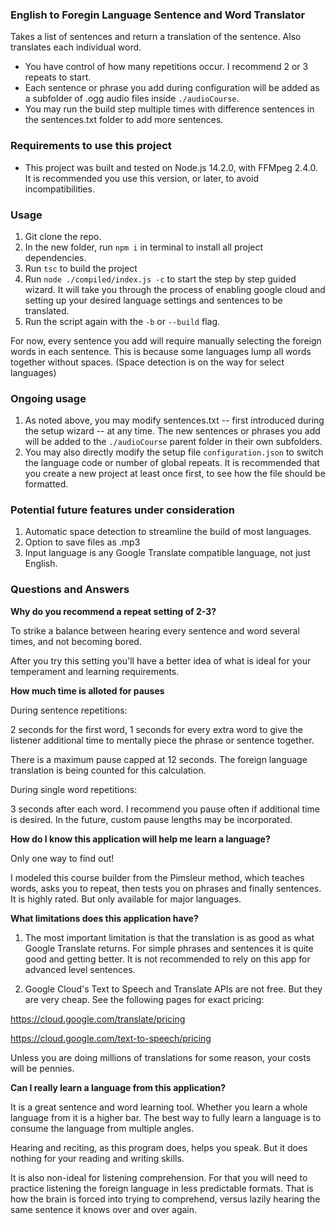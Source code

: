 ### English to Foregin Language Sentence and Word Translator

Takes a list of sentences and return a translation of the sentence. Also translates each individual word.

* You have control of how many repetitions occur. I recommend 2 or 3 repeats to start.
* Each sentence or phrase you add during configuration will be added as a subfolder of .ogg audio files inside `./audioCourse`. 
* You may run the build step multiple times with difference sentences in the sentences.txt folder to add more sentences.


### Requirements to use this project

* This project was built and tested on Node.js 14.2.0, with FFMpeg 2.4.0. It is recommended you use this version, or later, to avoid incompatibilities.

### Usage

1. Git clone the repo.
2. In the new folder, run `npm i` in terminal to install all project dependencies.
3. Run `tsc` to build the project
4. Run `node ./compiled/index.js -c` to start the step by step guided wizard. It will take you through the process of enabling google cloud and setting up your desired language settings and sentences to be translated.
5. Run the script again with the `-b` or `--build` flag. 

For now, every sentence you add will require manually selecting the foreign words in each sentence. This is because some languages lump all words together without spaces. (Space detection is on the way for select languages)

### Ongoing usage

1. As noted above, you may modify sentences.txt -- first introduced during the setup wizard -- at any time. The new sentences or phrases you add will be added to the `./audioCourse` parent folder in their own subfolders.
2. You may also directly modify the setup file `configuration.json` to switch the language code or number of global repeats. It is recommended that you create a new project at least once first, to see how the file should be formatted.

### Potential future features under consideration
1. Automatic space detection to streamline the build of most languages.
2. Option to save files as .mp3
3. Input language is any Google Translate compatible language, not just English.

### Questions and Answers

**Why do you recommend a repeat setting of 2-3?**

To strike a balance between hearing every sentence and word several times, and not becoming bored. 

After you try this setting you'll have a better idea of what is ideal for your temperament and learning requirements. 

**How much time is alloted for pauses**

During sentence repetitions:

2 seconds for the first word, 1 seconds for every extra word to give the listener additional time to mentally piece the phrase or sentence together.

There is a maximum pause capped at 12 seconds. The foreign language translation is being counted for this calculation.

During single word repetitions:

3 seconds after each word. I recommend you pause often if additional time is desired. In the future, custom pause lengths may be incorporated.

**How do I know this application will help me learn a language?**

Only one way to find out! 

I modeled this course builder from the Pimsleur method, which teaches words, asks you to repeat, then tests you on phrases and finally sentences. It is highly rated. But only available for major languages.

**What limitations does this application have?**

1. The most important limitation is that the translation is as good as what Google Translate returns. For simple phrases and sentences it is quite good and getting better. It is not recommended to rely on this app for advanced level sentences.

2. Google Cloud's Text to Speech and Translate APIs are not free. But they are very cheap. See the following pages for exact pricing:

https://cloud.google.com/translate/pricing

https://cloud.google.com/text-to-speech/pricing

Unless you are doing millions of translations for some reason, your costs will be pennies.

**Can I really learn a language from this application?**

It is a great sentence and word learning tool. Whether you learn a whole language from it is a higher bar. The best way to fully learn a language is to consume the language from multiple angles. 

Hearing and reciting, as this program does, helps you speak. But it does nothing for your reading and writing skills.

It is also non-ideal for listening comprehension. For that you will need to practice listening the foreign language in less predictable formats. That is how the brain is forced into trying to comprehend, versus lazily hearing the same sentence it knows over and over again.
